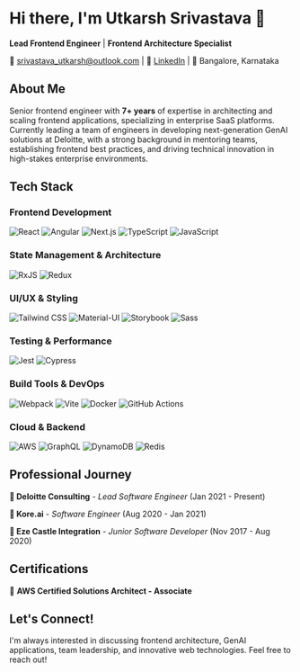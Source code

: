 # Hi there, I'm Utkarsh Srivastava 👋

**Lead Frontend Engineer** | **Frontend Architecture Specialist**

📧 srivastava_utkarsh@outlook.com | 💼 [LinkedIn](https://linkedin.com/in/utkarsh-srivastava) | 📍 Bangalore, Karnataka

## About Me

Senior frontend engineer with **7+ years** of expertise in architecting and scaling frontend applications, specializing in enterprise SaaS platforms. Currently leading a team of engineers in developing next-generation GenAI solutions at Deloitte, with a strong background in mentoring teams, establishing frontend best practices, and driving technical innovation in high-stakes enterprise environments.

<!--## What I Do

🚀 **Leading Innovation**: Currently spearheading the development of enterprise-grade GenAI platforms handling ~150K+ daily requests

🏗️ **Architecture & Scale**: Architecting scalable design systems serving 10+ internal products with 98% component reusability

👥 **Team Leadership**: Managing cross-functional teams and establishing coding standards that reduce deployment time by 50%

📊 **Performance Optimization**: Implementing advanced performance patterns that improve page load times from 8s to 2s -->

## Tech Stack

### Frontend Development
![React](https://img.shields.io/badge/-React-61DAFB?style=flat-square&logo=react&logoColor=black)
![Angular](https://img.shields.io/badge/-Angular-DD0031?style=flat-square&logo=angular&logoColor=white)
![Next.js](https://img.shields.io/badge/-Next.js-000000?style=flat-square&logo=next.js&logoColor=white)
![TypeScript](https://img.shields.io/badge/-TypeScript-3178C6?style=flat-square&logo=typescript&logoColor=white)
![JavaScript](https://img.shields.io/badge/-JavaScript-F7DF1E?style=flat-square&logo=javascript&logoColor=black)

### State Management & Architecture
![RxJS](https://img.shields.io/badge/-RxJS-B7178C?style=flat-square&logo=reactivex&logoColor=white)
![Redux](https://img.shields.io/badge/-Redux-764ABC?style=flat-square&logo=redux&logoColor=white)

### UI/UX & Styling
![Tailwind CSS](https://img.shields.io/badge/-Tailwind_CSS-38B2AC?style=flat-square&logo=tailwind-css&logoColor=white)
![Material-UI](https://img.shields.io/badge/-Material_UI-0081CB?style=flat-square&logo=material-ui&logoColor=white)
![Storybook](https://img.shields.io/badge/-Storybook-FF4785?style=flat-square&logo=storybook&logoColor=white)
![Sass](https://img.shields.io/badge/-Sass-CC6699?style=flat-square&logo=sass&logoColor=white)

### Testing & Performance
![Jest](https://img.shields.io/badge/-Jest-C21325?style=flat-square&logo=jest&logoColor=white)
![Cypress](https://img.shields.io/badge/-Cypress-17202C?style=flat-square&logo=cypress&logoColor=white)

### Build Tools & DevOps
![Webpack](https://img.shields.io/badge/-Webpack-8DD6F9?style=flat-square&logo=webpack&logoColor=black)
![Vite](https://img.shields.io/badge/-Vite-646CFF?style=flat-square&logo=vite&logoColor=white)
![Docker](https://img.shields.io/badge/-Docker-2496ED?style=flat-square&logo=docker&logoColor=white)
![GitHub Actions](https://img.shields.io/badge/-GitHub_Actions-2088FF?style=flat-square&logo=github-actions&logoColor=white)

### Cloud & Backend
![AWS](https://img.shields.io/badge/-AWS-232F3E?style=flat-square&logo=amazon-aws&logoColor=white)
![GraphQL](https://img.shields.io/badge/-GraphQL-E10098?style=flat-square&logo=graphql&logoColor=white)
![DynamoDB](https://img.shields.io/badge/-DynamoDB-4053D6?style=flat-square&logo=amazon-dynamodb&logoColor=white)
![Redis](https://img.shields.io/badge/-Redis-DC382D?style=flat-square&logo=redis&logoColor=white)

<!--## Key Achievements

💰 **$5M Digital Transformation**: Led frontend architecture for a major digital transformation project

⚡ **Performance Champion**: Reduced bundle sizes by 40% and page load times by 75%

🏆 **Award Winner**: Received outstanding awards under Deloitte's Rewards & Recognition Program

📈 **Scale Expert**: Built platforms processing 150K+ events/hour and handling 50K+ daily requests

🎯 **Zero Downtime**: Led AngularJS to Angular 12 migration with zero downtime -->

## Professional Journey

**🔹 Deloitte Consulting** - *Lead Software Engineer* (Jan 2021 - Present)
<!-- - Leading GenAI platform development and team of 5+ engineers
- Architecting scalable design systems and CI/CD pipelines -->

**🔹 Kore.ai** - *Software Engineer* (Aug 2020 - Jan 2021)
<!-- - Built high-performance web SDKs and bot analytics platforms
- Achieved 100% test coverage and reduced integration time significantly -->

**🔹 Eze Castle Integration** - *Junior Software Developer* (Nov 2017 - Aug 2020)
<!-- - Enhanced SIEM platform performance and built threat detection tools
- Improved Lighthouse scores from 65 to 90 -->

## Certifications

🏅 **AWS Certified Solutions Architect - Associate**

<!-- ## Education

🎓 **Bachelor of Engineering in Computer Science**  
*Visvesvaraya Technological University* | 2012 - 2016 -->

## Let's Connect!

I'm always interested in discussing frontend architecture, GenAI applications, team leadership, and innovative web technologies. Feel free to reach out!

<!-- ⭐️ *From [utksrivastva](https://github.com/utksrivastva)* -->
